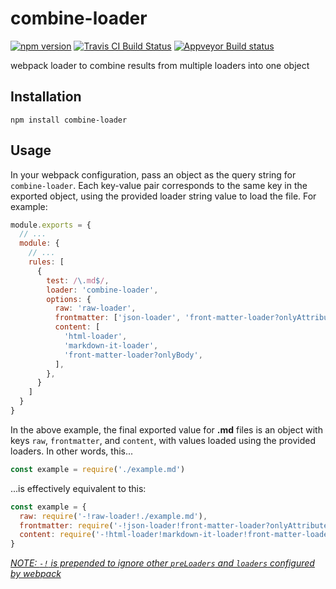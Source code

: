 # combine-loader
[![npm version](https://img.shields.io/npm/v/combine-loader.svg)](https://www.npmjs.com/package/combine-loader)
[![Travis CI Build Status](https://travis-ci.org/elliottsj/combine-loader.svg?branch=master)](https://travis-ci.org/elliottsj/combine-loader)
[![Appveyor Build status](https://ci.appveyor.com/api/projects/status/i2aljhr7inuh9wrf/branch/master?svg=true)](https://ci.appveyor.com/project/elliottsj/combine-loader/branch/master)

webpack loader to combine results from multiple loaders into one object

## Installation

```shell
npm install combine-loader
```

## Usage

In your webpack configuration, pass an object as the query string for `combine-loader`. Each key-value pair corresponds to the same key in the exported object, using the provided loader string value to load the file. For example:

```js
module.exports = {
  // ...
  module: {
    // ...
    rules: [
      {
        test: /\.md$/,
        loader: 'combine-loader',
        options: {
          raw: 'raw-loader',
          frontmatter: ['json-loader', 'front-matter-loader?onlyAttributes'],
          content: [
            'html-loader',
            'markdown-it-loader',
            'front-matter-loader?onlyBody',
          ],
        },
      }
    ]
  }
}
```

In the above example, the final exported value for **.md** files is an object with keys `raw`, `frontmatter`, and `content`, with values loaded using the provided loaders. In other words, this...

```js
const example = require('./example.md')
```

...is effectively equivalent to this:

```js
const example = {
  raw: require('-!raw-loader!./example.md'),
  frontmatter: require('-!json-loader!front-matter-loader?onlyAttributes!./example.md'),
  content: require('-!html-loader!markdown-it-loader!front-matter-loader?onlyBody!./example.md')
}
```

[_NOTE: `-!` is prepended to ignore other `preLoaders` and `loaders` configured by webpack_](https://webpack.github.io/docs/loaders.html#loader-order)
